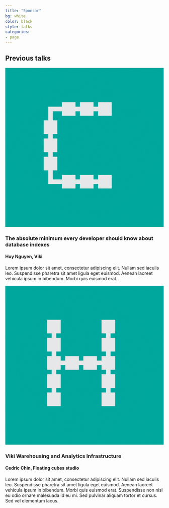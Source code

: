 ```yaml
---
title: "Sponsor"
bg: white
color: black
style: talks
categories:
- page
---
```


## Previous talks

![logo](img/speaker-C.png)

### The absolute minimum every developer should know about database indexes

#### Huy Nguyen, Viki

Lorem ipsum dolor sit amet, consectetur adipiscing elit. Nullam sed iaculis leo. Suspendisse pharetra sit amet ligula eget euismod. Aenean laoreet vehicula ipsum in bibendum. Morbi quis euismod erat.

![logo](img/speaker-H.png)

### Viki Warehousing and Analytics Infrastructure

#### Cedric Chin, Floating cubes studio

Lorem ipsum dolor sit amet, consectetur adipiscing elit. Nullam sed iaculis leo. Suspendisse pharetra sit amet ligula eget euismod. Aenean laoreet vehicula ipsum in bibendum. Morbi quis euismod erat. Suspendisse non nisl eu odio ornare malesuada id eu mi. Sed pulvinar aliquam tortor et cursus. Sed vel elementum lacus.
